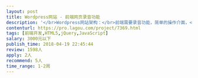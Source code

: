 ```yaml
---                
layout: post       
title: Wordpress网站 - 前端网页录音功能           
description: '</br>Wordpress网站架构：</br>前端需要录音功能，简单的操作介面，</br>在手机页面也能正常使用。</br></br>- 录音</br>- 暂停录音</br>- 重新录音</br>- 录音后回放</br>- 用户下载录音</br>- 录音或回放时最好有声波视觉效果。</br></br>有不同的页面，准许的录音时间不同（60秒，有45秒...)</br>录音时秒数倒数</br></br>必须被大部分的主流Web Browser 支持。</br></br></br>- 希望有案例参考，合适的人选应该有Javascript, JQuery, HTML5, PHP的经验与能力。</br></br>目前找到最好的录音插件是以下这个，它是开源码的，但它是设计给后台用户使用，</br>也没有录音时间限制，倒数时间等功能，。</br>https://wordpress.org/plugins/wp-record/</br></br>申请时请附上相关作品，样品，或者您准备使用的录音程式。</br>我们知道网站上有很多付费或者免费的录音功能scripts，</br>但我们需要一个知道自己在做什么的人，帮我们挑选最合适的＋客制化我们要的功能。</br>'     
contenturl: https://pro.lagou.com/project/7369.html      
tags: [前端开发,HTML5,jQuery,JavaScript]            
salary: 3000元以下          
publish_time: 2018-04-19 22:45:44         
review: 1598人                   
apply: 2人                   
recommend: 5人                   
time_range: 1-2周              
---                 
```

